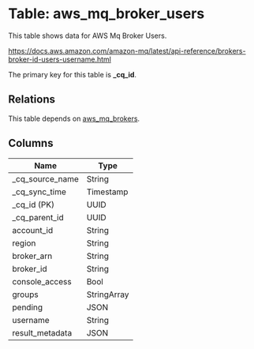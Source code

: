 # Table: aws_mq_broker_users

This table shows data for AWS Mq Broker Users.

https://docs.aws.amazon.com/amazon-mq/latest/api-reference/brokers-broker-id-users-username.html

The primary key for this table is **_cq_id**.

## Relations

This table depends on [aws_mq_brokers](aws_mq_brokers).

## Columns

| Name          | Type          |
| ------------- | ------------- |
|_cq_source_name|String|
|_cq_sync_time|Timestamp|
|_cq_id (PK)|UUID|
|_cq_parent_id|UUID|
|account_id|String|
|region|String|
|broker_arn|String|
|broker_id|String|
|console_access|Bool|
|groups|StringArray|
|pending|JSON|
|username|String|
|result_metadata|JSON|